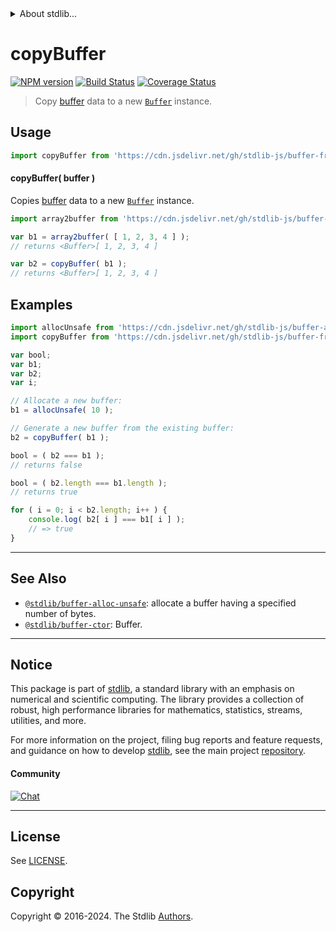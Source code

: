 <!--

@license Apache-2.0

Copyright (c) 2018 The Stdlib Authors.

Licensed under the Apache License, Version 2.0 (the "License");
you may not use this file except in compliance with the License.
You may obtain a copy of the License at

   http://www.apache.org/licenses/LICENSE-2.0

Unless required by applicable law or agreed to in writing, software
distributed under the License is distributed on an "AS IS" BASIS,
WITHOUT WARRANTIES OR CONDITIONS OF ANY KIND, either express or implied.
See the License for the specific language governing permissions and
limitations under the License.

-->


<details>
  <summary>
    About stdlib...
  </summary>
  <p>We believe in a future in which the web is a preferred environment for numerical computation. To help realize this future, we've built stdlib. stdlib is a standard library, with an emphasis on numerical and scientific computation, written in JavaScript (and C) for execution in browsers and in Node.js.</p>
  <p>The library is fully decomposable, being architected in such a way that you can swap out and mix and match APIs and functionality to cater to your exact preferences and use cases.</p>
  <p>When you use stdlib, you can be absolutely certain that you are using the most thorough, rigorous, well-written, studied, documented, tested, measured, and high-quality code out there.</p>
  <p>To join us in bringing numerical computing to the web, get started by checking us out on <a href="https://github.com/stdlib-js/stdlib">GitHub</a>, and please consider <a href="https://opencollective.com/stdlib">financially supporting stdlib</a>. We greatly appreciate your continued support!</p>
</details>

# copyBuffer

[![NPM version][npm-image]][npm-url] [![Build Status][test-image]][test-url] [![Coverage Status][coverage-image]][coverage-url] <!-- [![dependencies][dependencies-image]][dependencies-url] -->

> Copy [buffer][@stdlib/buffer/ctor] data to a new [`Buffer`][@stdlib/buffer/ctor] instance.

<!-- Section to include introductory text. Make sure to keep an empty line after the intro `section` element and another before the `/section` close. -->

<section class="intro">

</section>

<!-- /.intro -->

<!-- Package usage documentation. -->



<section class="usage">

## Usage

```javascript
import copyBuffer from 'https://cdn.jsdelivr.net/gh/stdlib-js/buffer-from-buffer@deno/mod.js';
```

#### copyBuffer( buffer )

Copies [buffer][@stdlib/buffer/ctor] data to a new [`Buffer`][@stdlib/buffer/ctor] instance.

```javascript
import array2buffer from 'https://cdn.jsdelivr.net/gh/stdlib-js/buffer-from-array@deno/mod.js';

var b1 = array2buffer( [ 1, 2, 3, 4 ] );
// returns <Buffer>[ 1, 2, 3, 4 ]

var b2 = copyBuffer( b1 );
// returns <Buffer>[ 1, 2, 3, 4 ]
```

</section>

<!-- /.usage -->

<!-- Package usage notes. Make sure to keep an empty line after the `section` element and another before the `/section` close. -->

<section class="notes">

</section>

<!-- /.notes -->

<!-- Package usage examples. -->

<section class="examples">

## Examples

<!-- eslint no-undef: "error" -->

```javascript
import allocUnsafe from 'https://cdn.jsdelivr.net/gh/stdlib-js/buffer-alloc-unsafe@deno/mod.js';
import copyBuffer from 'https://cdn.jsdelivr.net/gh/stdlib-js/buffer-from-buffer@deno/mod.js';

var bool;
var b1;
var b2;
var i;

// Allocate a new buffer:
b1 = allocUnsafe( 10 );

// Generate a new buffer from the existing buffer:
b2 = copyBuffer( b1 );

bool = ( b2 === b1 );
// returns false

bool = ( b2.length === b1.length );
// returns true

for ( i = 0; i < b2.length; i++ ) {
    console.log( b2[ i ] === b1[ i ] );
    // => true
}
```

</section>

<!-- /.examples -->

<!-- Section to include cited references. If references are included, add a horizontal rule *before* the section. Make sure to keep an empty line after the `section` element and another before the `/section` close. -->

<section class="references">

</section>

<!-- /.references -->

<!-- Section for related `stdlib` packages. Do not manually edit this section, as it is automatically populated. -->

<section class="related">

* * *

## See Also

-   <span class="package-name">[`@stdlib/buffer-alloc-unsafe`][@stdlib/buffer/alloc-unsafe]</span><span class="delimiter">: </span><span class="description">allocate a buffer having a specified number of bytes.</span>
-   <span class="package-name">[`@stdlib/buffer-ctor`][@stdlib/buffer/ctor]</span><span class="delimiter">: </span><span class="description">Buffer.</span>

</section>

<!-- /.related -->

<!-- Section for all links. Make sure to keep an empty line after the `section` element and another before the `/section` close. -->


<section class="main-repo" >

* * *

## Notice

This package is part of [stdlib][stdlib], a standard library with an emphasis on numerical and scientific computing. The library provides a collection of robust, high performance libraries for mathematics, statistics, streams, utilities, and more.

For more information on the project, filing bug reports and feature requests, and guidance on how to develop [stdlib][stdlib], see the main project [repository][stdlib].

#### Community

[![Chat][chat-image]][chat-url]

---

## License

See [LICENSE][stdlib-license].


## Copyright

Copyright &copy; 2016-2024. The Stdlib [Authors][stdlib-authors].

</section>

<!-- /.stdlib -->

<!-- Section for all links. Make sure to keep an empty line after the `section` element and another before the `/section` close. -->

<section class="links">

[npm-image]: http://img.shields.io/npm/v/@stdlib/buffer-from-buffer.svg
[npm-url]: https://npmjs.org/package/@stdlib/buffer-from-buffer

[test-image]: https://github.com/stdlib-js/buffer-from-buffer/actions/workflows/test.yml/badge.svg?branch=v0.2.0
[test-url]: https://github.com/stdlib-js/buffer-from-buffer/actions/workflows/test.yml?query=branch:v0.2.0

[coverage-image]: https://img.shields.io/codecov/c/github/stdlib-js/buffer-from-buffer/main.svg
[coverage-url]: https://codecov.io/github/stdlib-js/buffer-from-buffer?branch=main

<!--

[dependencies-image]: https://img.shields.io/david/stdlib-js/buffer-from-buffer.svg
[dependencies-url]: https://david-dm.org/stdlib-js/buffer-from-buffer/main

-->

[chat-image]: https://img.shields.io/gitter/room/stdlib-js/stdlib.svg
[chat-url]: https://app.gitter.im/#/room/#stdlib-js_stdlib:gitter.im

[stdlib]: https://github.com/stdlib-js/stdlib

[stdlib-authors]: https://github.com/stdlib-js/stdlib/graphs/contributors

[umd]: https://github.com/umdjs/umd
[es-module]: https://developer.mozilla.org/en-US/docs/Web/JavaScript/Guide/Modules

[deno-url]: https://github.com/stdlib-js/buffer-from-buffer/tree/deno
[deno-readme]: https://github.com/stdlib-js/buffer-from-buffer/blob/deno/README.md
[umd-url]: https://github.com/stdlib-js/buffer-from-buffer/tree/umd
[umd-readme]: https://github.com/stdlib-js/buffer-from-buffer/blob/umd/README.md
[esm-url]: https://github.com/stdlib-js/buffer-from-buffer/tree/esm
[esm-readme]: https://github.com/stdlib-js/buffer-from-buffer/blob/esm/README.md
[branches-url]: https://github.com/stdlib-js/buffer-from-buffer/blob/main/branches.md

[stdlib-license]: https://raw.githubusercontent.com/stdlib-js/buffer-from-buffer/main/LICENSE

<!-- <related-links> -->

[@stdlib/buffer/alloc-unsafe]: https://github.com/stdlib-js/buffer-alloc-unsafe/tree/deno

[@stdlib/buffer/ctor]: https://github.com/stdlib-js/buffer-ctor/tree/deno

<!-- </related-links> -->

</section>

<!-- /.links -->
